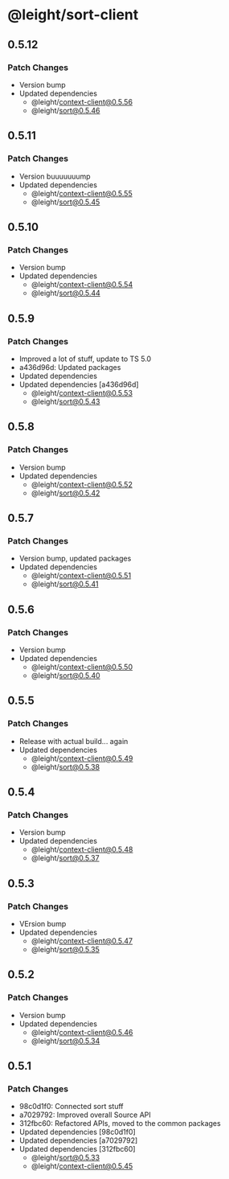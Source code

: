# @leight/sort-client

## 0.5.12

### Patch Changes

- Version bump
- Updated dependencies
    - @leight/context-client@0.5.56
    - @leight/sort@0.5.46

## 0.5.11

### Patch Changes

- Version buuuuuuump
- Updated dependencies
    - @leight/context-client@0.5.55
    - @leight/sort@0.5.45

## 0.5.10

### Patch Changes

- Version bump
- Updated dependencies
    - @leight/context-client@0.5.54
    - @leight/sort@0.5.44

## 0.5.9

### Patch Changes

- Improved a lot of stuff, update to TS 5.0
- a436d96d: Updated packages
- Updated dependencies
- Updated dependencies [a436d96d]
    - @leight/context-client@0.5.53
    - @leight/sort@0.5.43

## 0.5.8

### Patch Changes

- Version bump
- Updated dependencies
    - @leight/context-client@0.5.52
    - @leight/sort@0.5.42

## 0.5.7

### Patch Changes

- Version bump, updated packages
- Updated dependencies
    - @leight/context-client@0.5.51
    - @leight/sort@0.5.41

## 0.5.6

### Patch Changes

- Version bump
- Updated dependencies
    - @leight/context-client@0.5.50
    - @leight/sort@0.5.40

## 0.5.5

### Patch Changes

- Release with actual build... again
- Updated dependencies
    - @leight/context-client@0.5.49
    - @leight/sort@0.5.38

## 0.5.4

### Patch Changes

- Version bump
- Updated dependencies
    - @leight/context-client@0.5.48
    - @leight/sort@0.5.37

## 0.5.3

### Patch Changes

- VErsion bump
- Updated dependencies
    - @leight/context-client@0.5.47
    - @leight/sort@0.5.35

## 0.5.2

### Patch Changes

- Version bump
- Updated dependencies
    - @leight/context-client@0.5.46
    - @leight/sort@0.5.34

## 0.5.1

### Patch Changes

- 98c0d1f0: Connected sort stuff
- a7029792: Improved overall Source API
- 312fbc60: Refactored APIs, moved to the common packages
- Updated dependencies [98c0d1f0]
- Updated dependencies [a7029792]
- Updated dependencies [312fbc60]
    - @leight/sort@0.5.33
    - @leight/context-client@0.5.45

